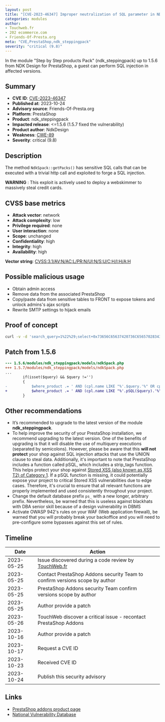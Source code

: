 ```yaml
---
layout: post
title: "[CVE-2023-46347] Improper neutralization of SQL parameter in NDK Design - Step by Step products Pack module for PrestaShop"
categories: modules
author:
- Touchweb.fr
- 202 ecommerce.com
- Friends-Of-Presta.org
meta: "CVE,PrestaShop,ndk_steppingpack"
severity: "critical (9.8)"
---
```


In the module "Step by Step products Pack" (ndk_steppingpack) up to 1.5.6 from NDK Design for PrestaShop, a guest can perform SQL injection in affected versions.

## Summary

* **CVE ID**: [CVE-2023-46347](https://cve.mitre.org/cgi-bin/cvename.cgi?name=CVE-2023-46347)
* **Published at**: 2023-10-24
* **Advisory source**: Friends-Of-Presta.org
* **Platform**: PrestaShop
* **Product**: ndk_steppingpack
* **Impacted release**: <=1.5.6 (1.5.7 fixed the vulnerability)
* **Product author**: NdkDesign
* **Weakness**: [CWE-89](https://cwe.mitre.org/data/definitions/89.html)
* **Severity**: critical (9.8)

## Description

The method `NdkSpack::getPacks()` has sensitive SQL calls that can be executed with a trivial http call and exploited to forge a SQL injection.

**WARNING** : This exploit is actively used to deploy a webskimmer to massively steal credit cards. 

## CVSS base metrics

* **Attack vector**: network
* **Attack complexity**: low
* **Privilege required**: none
* **User interaction**: none
* **Scope**: unchanged
* **Confidentiality**: high
* **Integrity**: high
* **Availability**: high

**Vector string**: [CVSS:3.1/AV:N/AC:L/PR:N/UI:N/S:U/C:H/I:H/A:H](https://nvd.nist.gov/vuln-metrics/cvss/v3-calculator?vector=AV:N/AC:L/PR:N/UI:N/S:U/C:H/I:H/A:H)

## Possible malicious usage

* Obtain admin access
* Remove data from the associated PrestaShop
* Copy/paste data from sensitive tables to FRONT to expose tokens and unlock admins's ajax scripts
* Rewrite SMTP settings to hijack emails


## Proof of concept


```bash
curl -v -d 'search_query=1%22%29;select+0x73656C65637420736C656570283432293B+into+@a;prepare+b+from+@a;execute+b;--' 'https://preprod.XX/modules/ndk_steppingpack/search-result.php'
```

## Patch from 1.5.6

```diff
--- 1.5.6/modules/ndk_steppingpack/models/ndkSpack.php
+++ 1.5.7/modules/ndk_steppingpack/models/ndkSpack.php
...
		if(isset($query) && $query !='')
		{
-			$where_product .= ' AND (cpl.name LIKE "%'.$query.'%" OR cpl.description LIKE "%'.$query.'%" OR cpl.short_description LIKE "%'.$query.'%")';
+			$where_product .= ' AND (cpl.name LIKE "%'.pSQL($query).'%" OR cpl.description LIKE "%'.pSQL($query).'%" OR cpl.short_description LIKE "%'.pSQL($query).'%")';
		}
```

## Other recommendations

* It’s recommended to upgrade to the latest version of the module **ndk_steppingpack**.
* To help improve the security of your PrestaShop installation, we recommend upgrading to the latest version. One of the benefits of upgrading is that it will disable the use of multiquery executions (separated by semicolons). However, please be aware that this **will not protect** your shop against SQL injection attacks that use the UNION clause to steal data. Additionally, it's important to note that PrestaShop includes a function called pSQL, which includes a strip_tags function. This helps protect your shop against [Stored XSS (also known as XSS T2) of Category 1](https://security.friendsofpresta.org/modules/2023/02/07/stored-xss.html). If a pSQL function is missing, it could potentially expose your project to critical Stored XSS vulnerabilities due to edge cases. Therefore, it's crucial to ensure that all relevant functions are properly implemented and used consistently throughout your project.
* Change the default database prefix `ps_` with a new longer, arbitrary prefix. Nevertheless, be warned that this is useless against blackhats with DBA senior skill because of a design vulnerability in DBMS
* Activate OWASP 942's rules on your WAF (Web application firewall), be warned that you will probably break your backoffice and you will need to pre-configure some bypasses against this set of rules.


## Timeline

| Date | Action |
|--|--|
| 2023-05-25 | Issue discovered during a code review by [TouchWeb.fr](https://www.touchweb.fr) |
| 2023-05-25 | Contact PrestaShop Addons security Team to confirm versions scope by author |
| 2023-05-25 | PrestaShop Addons security Team confirm versions scope by author |
| 2023-05-25 | Author provide a patch |
| 2023-05-26 | TouchWeb discover a critical issue - recontact PrestaShop Addons |
| 2023-10-16 | Author provide a patch |
| 2023-10-17 | Request a CVE ID |
| 2023-10-23 | Received CVE ID |
| 2023-10-24 | Publish this security advisory |


## Links

* [PrestaShop addons product page](https://addons.prestashop.com/fr/ventes-croisees-packs-produits/20221-packs-produits-par-etapes.html)
* [National Vulnerability Database](https://nvd.nist.gov/vuln/detail/CVE-2023-46347)
